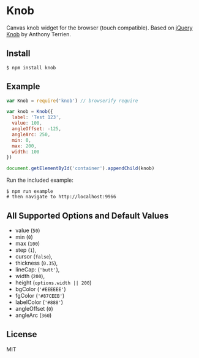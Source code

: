 Knob
===

Canvas knob widget for the browser (touch compatible). Based on [jQuery Knob](http://anthonyterrien.com/knob) by Anthony Terrien.

## Install

```shell
$ npm install knob
```

## Example

```js
var Knob = require('knob') // browserify require

var knob = Knob({
  label: 'Test 123',
  value: 100,
  angleOffset: -125,
  angleArc: 250, 
  min: 0, 
  max: 200,
  width: 100
})

document.getElementById('container').appendChild(knob)
```

Run the included example:

```shell
$ npm run example
# then navigate to http://localhost:9966
```

## All Supported Options and Default Values

- value (`50`)
- min (`0`)
- max (`100`)
- step (`1`),
- cursor (`false`),
- thickness (`0.35`),
- lineCap: (`'butt'`),
- width (`200`),
- height (`options.width || 200`)
- bgColor (`'#EEEEEE'`)
- fgColor (`'#87CEEB'`)
- labelColor (`'#888'`)
- angleOffset (`0`)
- angleArc (`360`)


## License

MIT